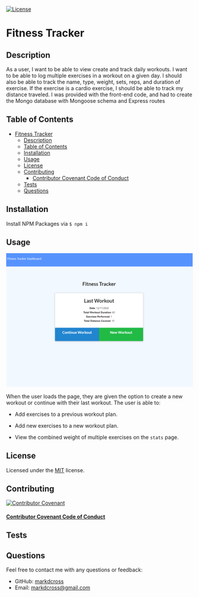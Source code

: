 [![License](https://img.shields.io/github/license/markdcross/fitness-tracker)](https://img.shields.io/github/license/markdcross/fitness-tracker)

# Fitness Tracker

## Description

As a user, I want to be able to view create and track daily workouts. I want to be able to log multiple exercises in a workout on a given day. I should also be able to track the name, type, weight, sets, reps, and duration of exercise. If the exercise is a cardio exercise, I should be able to track my distance traveled. I was provided with the front-end code, and had to create the Mongo database with Mongoose schema and Express routes

## Table of Contents

- [Fitness Tracker](#fitness-tracker)
  - [Description](#description)
  - [Table of Contents](#table-of-contents)
  - [Installation](#installation)
  - [Usage](#usage)
  - [License](#license)
  - [Contributing](#contributing)
      - [Contributor Covenant Code of Conduct](#contributor-covenant-code-of-conduct)
  - [Tests](#tests)
  - [Questions](#questions)

## Installation

Install NPM Packages via `$ npm i`

## Usage

![screenshot](public\screenshot.png)

When the user loads the page, they are given the option to create a new workout or continue with their last workout.
The user is able to:

- Add exercises to a previous workout plan.

- Add new exercises to a new workout plan.

- View the combined weight of multiple exercises on the `stats` page.

## License

Licensed under the [MIT](https://github.com/markdcross/fitness-tracker/blob/master/LICENSE.txt) license.

## Contributing

[![Contributor Covenant](https://img.shields.io/badge/Contributor%20Covenant-v2.0%20adopted-ff69b4.svg)](code_of_conduct.md)

#### [Contributor Covenant Code of Conduct](https://www.contributor-covenant.org/version/2/0/code_of_conduct/)

## Tests

## Questions

Feel free to contact me with any questions or feedback:

- GitHub: [markdcross](https://github.com/markdcross)
- Email: <markdcross@gmail.com>
